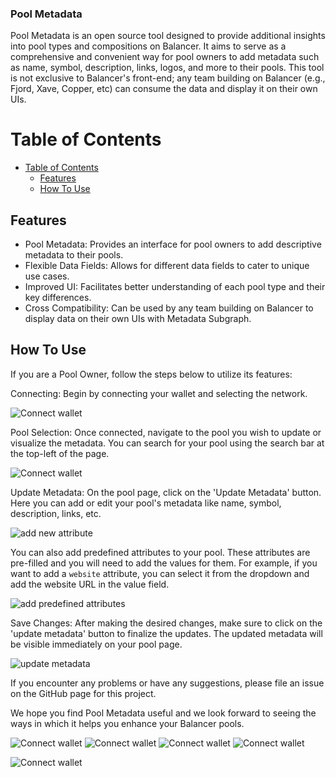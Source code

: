 ### Pool Metadata
Pool Metadata is an open source tool designed to provide additional insights into pool types and compositions on Balancer. It aims to serve as a comprehensive and convenient way for pool owners to add metadata such as name, symbol, description, links, logos, and more to their pools. This tool is not exclusive to Balancer's front-end; any team building on Balancer (e.g., Fjord, Xave, Copper, etc) can consume the data and display it on their own UIs.


# Table of Contents
- [Table of Contents](#table-of-contents)
  - [Features](#features)
  - [How To Use](#how-to-use)


## Features
  - Pool Metadata: Provides an interface for pool owners to add descriptive metadata to their pools.
  - Flexible Data Fields: Allows for different data fields to cater to unique use cases.
  - Improved UI: Facilitates better understanding of each pool type and their key differences.
  - Cross Compatibility: Can be used by any team building on Balancer to display data on their own UIs with Metadata Subgraph.


## How To Use
If you are a Pool Owner, follow the steps below to utilize its features:

Connecting: Begin by connecting your wallet and selecting the network.

![Connect wallet](assets/connectwallet.png)


Pool Selection: Once connected, navigate to the pool you wish to update or visualize the metadata. You can search for your pool using the search bar at the top-left of the page.

![Connect wallet](assets/checkout-pool-metadata.png)

Update Metadata: On the pool page, click on the 'Update Metadata' button. Here you can add or edit your pool's metadata like name, symbol, description, links, etc. 

![add new attribute](assets/add-metadata-attribute.png)

You can also add predefined attributes to your pool. These attributes are pre-filled and you will need to add the values for them. For example, if you want to add a `website` attribute, you can select it from the dropdown and add the website URL in the value field.

![add predefined attributes](assets/add-predefined-attribute.png)

Save Changes: After making the desired changes, make sure to click on the 'update metadata' button to finalize the updates. The updated metadata will be visible immediately on your pool page.

![update metadata](assets/update-metadata.png)

If you encounter any problems or have any suggestions, please file an issue on the GitHub page for this project.

We hope you find Pool Metadata useful and we look forward to seeing the ways in which it helps you enhance your Balancer pools.


![Connect wallet](assets/connectwalletconnectors.png)
![Connect wallet](assets/metadata-updated.png)
![Connect wallet](assets/pinning-metadata.png)
![Connect wallet](assets/selectownedpool.png)

![Connect wallet](assets/wait-update-approval.png)